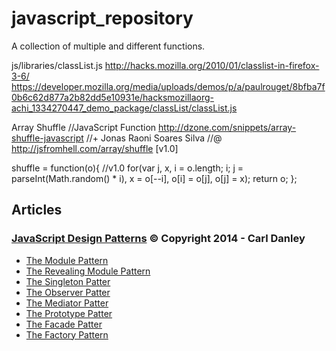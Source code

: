 javascript_repository
=====================

A collection of multiple and different functions. 





js/libraries/classList.js
http://hacks.mozilla.org/2010/01/classlist-in-firefox-3-6/
https://developer.mozilla.org/media/uploads/demos/p/a/paulrouget/8bfba7f0b6c62d877a2b82dd5e10931e/hacksmozillaorg-achi_1334270447_demo_package/classList/classList.js



Array Shuffle //JavaScript Function
http://dzone.com/snippets/array-shuffle-javascript
//+ Jonas Raoni Soares Silva
//@ http://jsfromhell.com/array/shuffle [v1.0]

shuffle = function(o){ //v1.0
	for(var j, x, i = o.length; i; j = parseInt(Math.random() * i), x = o[--i], o[i] = o[j], o[j] = x);
	return o;
};




<h2>Articles</h2>

<h3><a href="https://carldanley.com/javascript-design-patterns/" target="_blank">JavaScript Design Patterns</a> © Copyright 2014 - Carl Danley</h3>
<ul>
  <li><a href="http://carldanley.com/js-module-pattern/" target="_blank">The Module Pattern</a></li>
  <li><a href="http://carldanley.com/js-revealing-module-pattern/" target="_blank">The Revealing Module Pattern</a></li>
  <li><a href="http://carldanley.com/js-singleton-pattern/" target="_blank">The Singleton Patter</a></li>
  <li><a href="http://carldanley.com/js-observer-pattern/" target="_blank">The Observer Patter</a></li>
  <li><a href="http://carldanley.com/js-mediator-pattern/" target="_blank">The Mediator Patter</a></li>
  <li><a href="http://carldanley.com/js-prototype-pattern/" target="_blank">The Prototype Patter</a></li>
  <li><a href="http://carldanley.com/js-facade-pattern/" target="_blank">The Facade Patter</a></li>
  <li><a href="http://carldanley.com/js-factory-pattern/" target="_blank">The Factory Pattern</a></li>
</ul>



